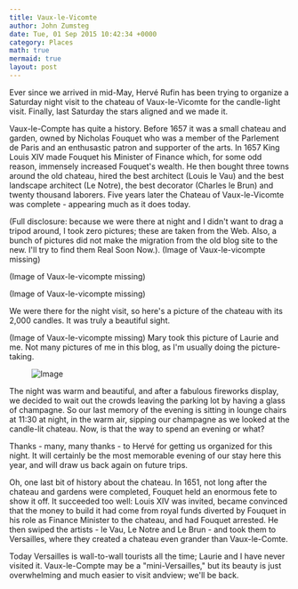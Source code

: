 ```yaml
---
title: Vaux-le-Vicomte
author: John Zumsteg
date: Tue, 01 Sep 2015 10:42:34 +0000
category: Places
math: true
mermaid: true
layout: post
---
```

Ever since we arrived in mid-May, Hervé Rufin has been trying to organize a Saturday night visit to the chateau of Vaux-le-Vicomte for the candle-light visit. Finally, last Saturday the stars aligned and we made it.

Vaux-le-Compte has quite a history. Before 1657 it was a small chateau and garden, owned by Nicholas Fouquet who was a member of the Parlement de Paris and an enthusastic patron and supporter of the arts. In 1657 King Louis XIV made Fouquet his Minister of Finance which, for some odd reason, immensely increased Fouquet's wealth. He then bought three towns around the old chateau, hired the best architect (Louis le Vau) and the best landscape architect (Le Notre), the best decorator (Charles le Brun) and twenty thousand laborers. Five years later the Chateau of Vaux-le-Vicomte was complete - appearing much as it does today.

(Full disclosure: because we were there at night and I didn't want to drag a tripod around, I took zero pictures; these are taken from the Web. Also, a bunch of pictures did not make the migration from the old blog site to the new. I'll try to find them Real Soon Now.).
(Image of Vaux-le-vicompte missing)


(Image of Vaux-le-vicompte missing)

(Image of Vaux-le-vicompte missing)

We were there for the night visit, so here's a picture of the chateau with its 2,000 candles. It was truly a beautiful sight.

(Image of Vaux-le-vicompte missing)
Mary took this picture of Laurie and me. Not many pictures of me in this blog, as I'm usually doing the picture-taking.

<figure class = "landscape">
	<img src="{{"/assets/images/2015/09/DSCF0061-1024x768.jpg" | prepend: site.baseurl | prepend: site.url }}" alt="Image" />
	<figcaption></figcaption>
</figure>

The night was warm and beautiful, and after a fabulous fireworks display, we decided to wait out the crowds leaving the parking lot by having a glass of champagne. So our last memory of the evening is sitting in lounge chairs at 11:30 at night, in the warm air, sipping our champagne as we looked at the candle-lit chateau. Now, is that the way to spend an evening or what?

Thanks - many, many thanks - to Hervé for getting us organized for this night. It will certainly be the most memorable evening of our stay here this year, and will draw us back again on future trips.

Oh, one last bit of history about the chateau. In 1651, not long after the chateau and gardens were completed, Fouquet held an enormous fete to show it off. It succeeded too well: Louis XIV was invited, became convinced that the money to build it had come from royal funds diverted by Fouquet in his role as Finance Minister to the chateau, and had Fouquet arrested. He then swiped the artists - le Vau, Le Notre and Le Brun - and took them to Versailles, where they created a chateau even grander than Vaux-le-Comte.

Today Versailles is wall-to-wall tourists all the time; Laurie and I have never visited it. Vaux-le-Compte may be a "mini-Versailles," but its beauty is just overwhelming and much easier to visit andview; we'll be back.

 

 
